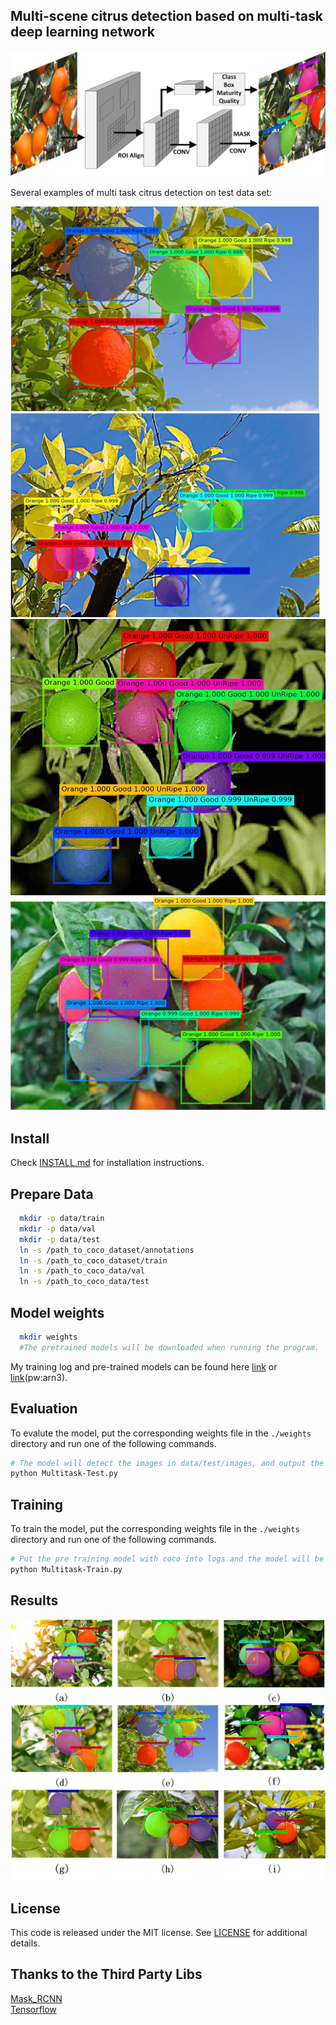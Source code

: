 Multi-scene citrus detection based on multi-task deep learning network
-----------------

<img src="assest/model.png" style="zoom:70%;" />

Several examples of multi task citrus detection on test data set:

<img src="assest/example_0.jpg" alt="example_0" style="zoom:48.2%;" />

<img src="assest/example_1.jpg" alt="example_1" style="zoom:48.3%;" />

<img src="assest/example_2.jpg" alt="example_2" style="zoom: 68%;" />

<img src="assest/example_3.jpg" style="zoom: 50%;" />

Install
-----------------

  Check [INSTALL.md](INSTALL.md) for installation instructions.


Prepare Data
----------------
```bash
  mkdir -p data/train
  mkdir -p data/val
  mkdir -p data/test
  ln -s /path_to_coco_dataset/annotations
  ln -s /path_to_coco_dataset/train
  ln -s /path_to_coco_data/val
  ln -s /path_to_coco_data/test
```


Model weights
---------------
```bash
  mkdir weights
  #The pretrained models will be downloaded when running the program.
```
My training log and pre-trained models can be found here [link](https://github.com/matterport/Mask_RCNN/releases) or [link](https://pan.baidu.com/s/1IAjp7_ZP3-3jLpThf7WLbQ)(pw:arn3).

Evaluation
---------------

To evalute the model, put the corresponding weights file in the `./weights` directory and run one of the following commands. 

```bash
# The model will detect the images in data/test/images, and output the detection results to data/test/result
python Multitask-Test.py
```

Training
---------------

To train the model, put the corresponding weights file in the `./weights` directory and run one of the following commands. 

```bash
# Put the pre training model with coco into logs and the model will be trained from data/train
python Multitask-Train.py
```


Results
------------

<img src="assest/result.png" style="zoom:80%;" />


License
---------------
This code is released under the MIT license. See [LICENSE](LICENSE) for additional details.

Thanks to the Third Party Libs
---------------  
[Mask_RCNN](https://github.com/matterport/Mask_RCNN)   
[Tensorflow](https://github.com/tensorflow/tensorflow)   